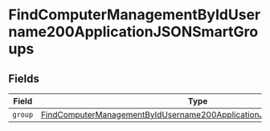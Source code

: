 # FindComputerManagementByIdUsername200ApplicationJSONSmartGroups


## Fields

| Field                                                                                                                                                                   | Type                                                                                                                                                                    | Required                                                                                                                                                                | Description                                                                                                                                                             |
| ----------------------------------------------------------------------------------------------------------------------------------------------------------------------- | ----------------------------------------------------------------------------------------------------------------------------------------------------------------------- | ----------------------------------------------------------------------------------------------------------------------------------------------------------------------- | ----------------------------------------------------------------------------------------------------------------------------------------------------------------------- |
| `group`                                                                                                                                                                 | [FindComputerManagementByIdUsername200ApplicationJSONSmartGroupsGroup](../../models/operations/findcomputermanagementbyidusername200applicationjsonsmartgroupsgroup.md) | :heavy_minus_sign:                                                                                                                                                      | N/A                                                                                                                                                                     |